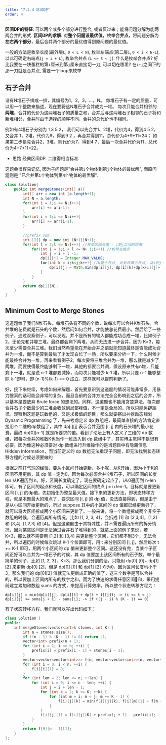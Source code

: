 ```yaml
---
title: "7.2.4 区间DP"
order: 4
---
```



**区间DP的特征**: 可以两个或多个部分进行整合, 或者反过来；能将问题分解为能两两合并的形式.
 **区间DP的求解**: 对**整个问题设最优值**，枚举**合并点**，将问题分解为**左右两个部分**，最后合并两个部分的最优值得到原问题的最优值。

一般的方法是枚举长度(最外层`L`, `0 < L < N`), 枚举左端点(第二层`i`, `0 < i < N-L`), 以此可确定右端点(`j = i + L`), 枚举合并点 (`i <= t < j`).
 什么是枚举合并点? 好比我要在一块蛋糕的第`i`厘米到第`j`厘米直接切一刀, 可以切在哪里? 在`i~j`之间下的那一刀就是合并点, 需要一个loop来枚举.

## 石子合并

设有N堆石子排成一排，其编号为1，2，3，…，N。
 每堆石子有一定的质量，可以用一个整数来描述，现在要将这N堆石子合并成为一堆。
 每次只能合并相邻的**两堆**，合并的代价为这两堆石子的质量之和，合并后与这两堆石子相邻的石子将和新堆相邻，合并时由于选择的顺序不同，合并的总代价也不相同。

例如有4堆石子分别为 1 3 5 2， 我们可以先合并1、2堆，代价为4，得到4 5 2， 又合并 1，2堆，代价为9，得到9 2 ，再合并得到11，总代价为4+9+11=24；
 如果第二步是先合并2，3堆，则代价为7，得到4 7，最后一次合并代价为11，总代价为4+7+11=22。

- 思路
   经典区间DP. 二维得相当标准.

这题会很容易记忆, 因为子问题是"合并第`i`个物体到第`j`个物体的最优解", 而原问题则是 "已合并第`1`个物体到第`N`个物体的最优解".



```java
class Solution{
    public int mergeStones(int[] a){
        int[] arr = new int [a.length+1];
        int N = a.length;
        for(int i = 1;i <= N;i++){
            arr[i] += a[i-1];
        }
        for(int i = 1;i <= N;i++){
            arr[i] += arr[i-1];
        }
        
        //prefix sum
        int [][] dp = new int [N+1][N+1];
        for(int l = 2;l <= N;l++){ //枚举区间长度 - i到j之间的距离
            for(int i = 1;i + l <= N+ 1;i++){ //枚举左端点
                int j = i + l -1;
                dp[i][j] = Integer.MAX_VALUE;
                for(int k = i;k<j;k++){ //k是合并点, 此处枚举合并点, 从i到j之间都要考虑.
                    dp[i][j] = Math.min(dp[i][j], dp[i][k]+dp[k+1][j]+(arr[j] - arr[i-1]));
                }
            }
        }
        return dp[1][N];
    }
}
```

## Minimum Cost to Merge Stones

这道题给了我们N堆石头，每堆石头有不同的个数，说每次可以合并K堆石头，合并堆的花费就是石头的个数，然后问如何合并，才能使总花费最小。然后给了一些例子，通过观察例子，可以发现，并不是所有的输入都能成功合成一堆，比如例子2，无论先和并哪三堆，最终都会剩下两堆，从而无法进一步合并，因为 K=3，每次至少需要合并三堆。我们当然希望能在开始合并之前就能知道最终是否能成功合并为一堆，而不是算到最后了才发现白忙了一场，所以要来分析一下，什么时候才能最终合并为一堆。再来看看例子2，每次要将三堆合并为一堆，那么就是减少了两堆，而要使得最终能够剩下一堆，其他的都要合并调，假设原来共有n堆，只能剩下一堆，就是说 n-1 堆都要减掉，而每次只能减少 k-1 堆，所以只要 n-1 能够整除 k-1即可，即 (n-1)%(k-1) == 0 成立，这样就可以提前判断了。

好，接下来继续，考虑如何来解题，首先要意识到这道题的情况可能非常多，用暴力搜索的话可能会非常的复杂，而且当前的合并方法完全会影响到之后的合并，所以基本是要放弃 Brute force 的想法的。同样，这道题也不能用贪婪算法，每次都合并石子个数最少的三堆会收敛到局部峰值，不一定是全局的，所以只能另辟蹊径。观察到这题是玩数组的，又是求极值的题目，那么就要祭出神器动态规划 Dynamic Programming 了，先来考虑定义 dp 数组吧，最简单直接的方法肯定直接用个二维的dp数组了，其中 dp[i][j] 表示合并范围 [i, j] 内的石头堆的最小花费，最终 dp[0][n-1] 就是所要求的值。看到了论坛上有人定义了三维的 dp 数组，把每次合并的堆数K也当作一维放入到 dp 数组中了，其实博主觉得不是很有必要，因为像这种必须要对 dp 数组进行升维操作的是当题目中有隐藏信息 Hidden Information，而当前定义的 dp 数组无法重现子问题，即无法找到状态转移方程的时候必须要做的

根据之前打气球的经验，要从小区间开始更新，多小呢，从K开始，因为小于K的区间不用更新，其 dp 值一定为0，因为每次必须合并K堆石子，所以区间的长度 len 从K遍历到 n。好，区间长度确定了，现在要确定起点了，i从0遍历到 n-len 即可，有了区间的起点和长度，可以确定区间的终点 j = i+len-1。目标就是要更新区间 [i, j] 的dp值，先初始化为整型最大值。接下来的更新方法，即状态转移方程，就是本题最大的难点了，要求区间 [i, j] 的 dp 值，没法直接得到，但是由于是从小区间开始更新的，所以 suppose 其中的小区间的 dp 值都已经更新好了，就可以将大区间拆成两个小区间来更新了。一般来讲，将一个数组拆成两个非空子数组的时候，会遍历其所有情况，比如 [1, 2, 3, 4]，会拆成 [1] 和 [2,3,4]，[1,2] 和 [3,4], [1,2,3] 和 [4]。但是这道题由于其特殊性，并不需要遍历所有的拆分情况，因为某些区间是无法通过合并石子堆得到的，就拿上面的例子来说，若 K=3，那么就不需要用 [1,2] 和 [3,4] 来更新整个区间，它们都不到3个，无法合并，所以遍历的时候每次跳过 K-1 个位置即可，用 t 来分别区间 [i, j]，然后每次 t += K-1 即可，用两个小区间的 dp 值来更新整个区间。这还没有完，当某个子区间正好可以合并为一堆石子的时候，其 dp 值要加上该区间所有的石子数。举个最简单的例子，比如 [1, 2, 3]，K=3，那么我们分割的话，只能用 dp[0] [0]+ dp[1] [2] 来更新 dp[0] [2]，但是 dp[0] [0] 和 dp[1] [2] 均为0，因为区间长度均小于3，那么我们的 dp[0][2] 值就无法更新成正确的值了，这三个数字是可以合并的，所以要加上区间内所有的数字之和，而为了快速的求得任意区间和，采用提前建立累加和数组 sums 的方式，来提高计算效率，所以整个状态转移方程为：

```
dp[i][j] = min(dp[i][j], dp[i][t] + dp[t + 1][j]); -> (i <= t < j)
dp[i][j] += sums[j + 1] - sums[i]; -> if ((j - i) % (K - 1) == 0)
```

有了状态转移方程，我们就可以写出代码如下：



```c++
class Solution {
public:
    int mergeStones(vector<int>& stones, int K) {
        int n = stones.size();
        if ((n - 1) % (K - 1) != 0) return -1;
        vector<int> prefix(n + 1);
        for (int i = 1; i <= n; ++i) {
            prefix[i] = prefix[i - 1] + stones[i - 1];
        }
        vector<vector<vector<int>>> f(n, vector<vector<int>>(n, vector<int>(K + 1, 0x3f3f3f3f)));
        for (int i = 0; i < n; ++i) {
            f[i][i][1] = 0;
        }
        for (int len = 2; len <= n; ++len) {
            for (int i = 0; i <= n - len; ++i) {
                int j = i + len - 1;
                for (int k = 2; k <= K; ++k) {
                    for (int m = i; m < j; m += K - 1) {
                        f[i][j][k] = min(f[i][j][k], f[i][m][1] + f[m + 1][j][k - 1]);
                    }
                }
                f[i][j][1] = f[i][j][K] + prefix[j + 1] - prefix[i];
            }
        }
        return f[0][n - 1][1];
    }
};


```

